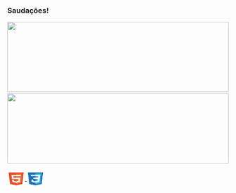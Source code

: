 ### Saudações!
<div align="center">
  <a href="https://github.com/LeoBarbudo">
  <img height="160em" width="100%" src="https://github-readme-stats.vercel.app/api?username=LeoBarbudo&show_icons=true&theme=dark&include_all_commits=true&count_private=true"/>
  <img height="160em" width="100%" src="https://github-readme-stats.vercel.app/api/top-langs/?username=LeoBarbudo&layout=compact&langs_count=7&theme=dark"/>
</div>
  
<div style="display: inline_block"><br>
  <img align="center" alt="Rafa-HTML" height="30" width="40" src="https://raw.githubusercontent.com/devicons/devicon/master/icons/html5/html5-original.svg">
  <img align="center" alt="Rafa-CSS" height="30" width="40" src="https://raw.githubusercontent.com/devicons/devicon/master/icons/css3/css3-original.svg">
</div>
